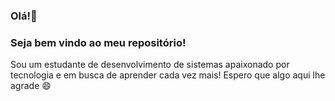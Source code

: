 ### Olá!👋
### Seja bem vindo ao meu repositório!
Sou um estudante de desenvolvimento de sistemas apaixonado por tecnologia e em busca de aprender cada vez mais!
Espero que algo aqui lhe agrade 😄
<!--
**ArthurGuilherms/ArthurGuilherms** is a ✨ _special_ ✨ repository because its `README.md` (this file) appears on your GitHub profile.

Here are some ideas to get you started:

- 🔭 I’m currently working on ...
- 🌱 I’m currently learning ...
- 👯 I’m looking to collaborate on ...
- 🤔 I’m looking for help with ...
- 💬 Ask me about ...
- 📫 How to reach me: ...
- 😄 Pronouns: ...
- ⚡ Fun fact: ...
-->
